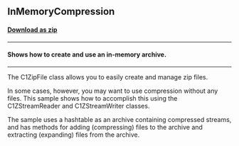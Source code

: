 ## InMemoryCompression
#### [Download as zip](https://grapecity.github.io/DownGit/#/home?url=https://github.com/GrapeCity/ComponentOne-WinForms-Samples/tree/master/NetFramework\Zip\CS\InMemoryCompression)
____
#### Shows how to create and use an in-memory archive.
____
The C1ZipFile class allows you to easily create and manage zip files.

In some cases, however, you may want to use compression without any files. This sample shows how to accomplish this using the C1ZStreamReader and C1ZStreamWriter classes.

The sample uses a hashtable as an archive containing compressed streams, and has methods for adding (compressing) files to the archive and extracting (expanding) files from the archive.
